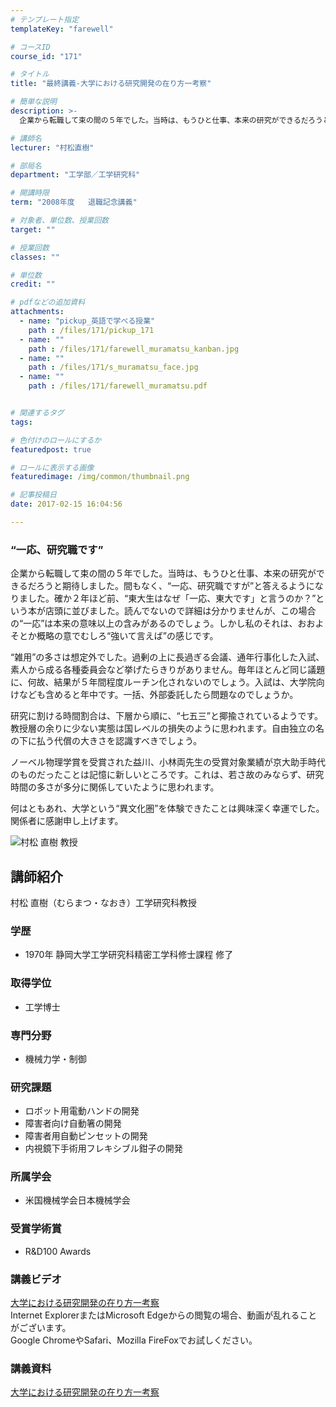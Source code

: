 ```yaml
---
# テンプレート指定
templateKey: "farewell"

# コースID
course_id: "171"

# タイトル
title: "最終講義-大学における研究開発の在り方一考察"

# 簡単な説明
description: >-
  企業から転職して束の間の５年でした。当時は、もうひと仕事、本来の研究ができるだろうと期待しました。間もなく、“一応、研究職ですが”と答えるようになりました。確か２年ほど前、“東大生はなぜ「一応、東...

# 講師名
lecturer: "村松直樹"

# 部局名
department: "工学部／工学研究科"

# 開講時限
term: "2008年度	退職記念講義"

# 対象者、単位数、授業回数
target: ""

# 授業回数
classes: ""

# 単位数
credit: ""

# pdfなどの追加資料
attachments: 
  - name: "pickup_英語で学べる授業" 
    path : /files/171/pickup_171
  - name: "" 
    path : /files/171/farewell_muramatsu_kanban.jpg
  - name: "" 
    path : /files/171/s_muramatsu_face.jpg
  - name: "" 
    path : /files/171/farewell_muramatsu.pdf


# 関連するタグ
tags:

# 色付けのロールにするか
featuredpost: true

# ロールに表示する画像
featuredimage: /img/common/thumbnail.png

# 記事投稿日
date: 2017-02-15 16:04:56

---
```

### “一応、研究職です”

企業から転職して束の間の５年でした。当時は、もうひと仕事、本来の研究ができるだろうと期待しました。間もなく、“一応、研究職ですが”と答えるようになりました。確か２年ほど前、“東大生はなぜ「一応、東大です」と言うのか？”という本が店頭に並びました。読んでないので詳細は分かりませんが、この場合の“一応”は本来の意味以上の含みがあるのでしょう。しかし私のそれは、おおよそとか概略の意でむしろ“強いて言えば”の感じです。 

“雑用”の多さは想定外でした。過剰の上に長過ぎる会議、通年行事化した入試、素人から成る各種委員会など挙げたらきりがありません。毎年ほとんど同じ議題に、何故、結果が５年間程度ルーチン化されないのでしょう。入試は、大学院向けなども含めると年中です。一括、外部委託したら問題なのでしょうか。 

研究に割ける時間割合は、下層から順に、“七五三”と揶揄されているようです。教授層の余りに少ない実態は国レベルの損失のように思われます。自由独立の名の下に払う代償の大きさを認識すべきでしょう。 

ノーベル物理学賞を受賞された益川、小林両先生の受賞対象業績が京大助手時代のものだったことは記憶に新しいところです。これは、若さ故のみならず、研究時間の多さが多分に関係していたように思われます。 

何はともあれ、大学という“異文化圏”を体験できたことは興味深く幸運でした。関係者に感謝申し上げます。

![村松 直樹 教授](/files/171/s_muramatsu_face.jpg) 
## 講師紹介

村松 直樹（むらまつ・なおき）工学研究科教授 

### 学歴

  * 1970年 静岡大学工学研究科精密工学科修士課程 修了

### 取得学位

  * 工学博士

### 専門分野

  * 機械力学・制御

### 研究課題

  * ロボット用電動ハンドの開発
  * 障害者向け自動箸の開発
  * 障害者用自動ピンセットの開発
  * 内視鏡下手術用フレキシブル鉗子の開発

### 所属学会

  * 米国機械学会日本機械学会

### 受賞学術賞

  * R&D100 Awards
### 講義ビデオ

[大学における研究開発の在り方一考察](http://nuvideo.media.nagoya-u.ac.jp/embed/1d43bc0ee04a2c1d0a46b832d848c3575b61f4fe)  
Internet ExplorerまたはMicrosoft Edgeからの閲覧の場合、動画が乱れることがございます。  
Google ChromeやSafari、Mozilla FireFoxでお試しください。 

### 講義資料


[大学における研究開発の在り方一考察](/files/171/farewell_muramatsu.pdf) 
